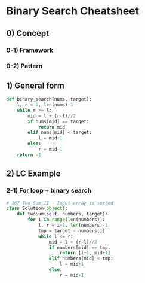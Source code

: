# Binary Search Cheatsheet

## 0) Concept  

### 0-1) Framework

### 0-2) Pattern

## 1) General form
```python
def binary_search(nums, target):
	l, r = 0, len(nums)-1
	while r >= l:
		mid = l + (r-l)//2
		if nums[mid] == target:
			return mid 
		elif nums[mid] < target:
			l = mid+1
		else:
			r = mid-1 
	return -1

```
## 2) LC Example


### 2-1) For loop + binary search
```python
# 167 Two Sum II - Input array is sorted
class Solution(object):
    def twoSum(self, numbers, target):
        for i in range(len(numbers)):
            l, r = i+1, len(numbers)-1
            tmp = target - numbers[i]
            while l <= r:
                mid = l + (r-l)//2
                if numbers[mid] == tmp:
                    return [i+1, mid+1]
                elif numbers[mid] < tmp:
                    l = mid+1
                else:
                    r = mid-1
```